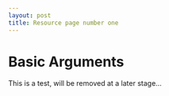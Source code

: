 ```yaml
---
layout: post
title: Resource page number one
---
```



# Basic Arguments

This is a test, will be removed at a later stage…


